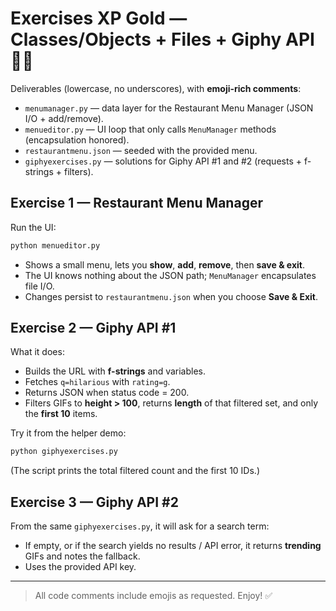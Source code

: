 # Exercises XP Gold — Classes/Objects + Files + Giphy API 🤹‍♀️

Deliverables (lowercase, no underscores), with **emoji-rich comments**:
- `menumanager.py` — data layer for the Restaurant Menu Manager (JSON I/O + add/remove).
- `menueditor.py` — UI loop that only calls `MenuManager` methods (encapsulation honored).
- `restaurantmenu.json` — seeded with the provided menu.
- `giphyexercises.py` — solutions for Giphy API #1 and #2 (requests + f-strings + filters).

## Exercise 1 — Restaurant Menu Manager
Run the UI:
```bash
python menueditor.py
```
- Shows a small menu, lets you **show**, **add**, **remove**, then **save & exit**.
- The UI knows nothing about the JSON path; `MenuManager` encapsulates file I/O.
- Changes persist to `restaurantmenu.json` when you choose **Save & Exit**.

## Exercise 2 — Giphy API #1
What it does:
- Builds the URL with **f-strings** and variables.
- Fetches `q=hilarious` with `rating=g`.
- Returns JSON when status code = 200.
- Filters GIFs to **height > 100**, returns **length** of that filtered set, and only the **first 10** items.

Try it from the helper demo:
```bash
python giphyexercises.py
```
(The script prints the total filtered count and the first 10 IDs.)

## Exercise 3 — Giphy API #2
From the same `giphyexercises.py`, it will ask for a search term:
- If empty, or if the search yields no results / API error, it returns **trending** GIFs and notes the fallback.
- Uses the provided API key.

---

> All code comments include emojis as requested. Enjoy! ✅
